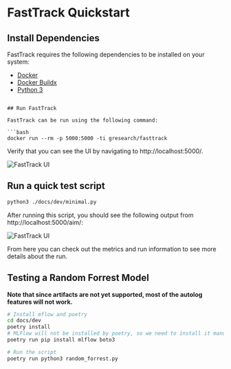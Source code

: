 # FastTrack Quickstart

## Install Dependencies

FastTrack requires the following dependencies to be installed on your system:

- [Docker](https://docs.docker.com/get-docker/)
- [Docker Buildx](https://docs.docker.com/buildx/working-with-buildx/)
- [Python 3](https://www.python.org/downloads/)

```

## Run FastTrack

FastTrack can be run using the following command:

```bash
docker run --rm -p 5000:5000 -ti gresearch/fasttrack
```

Verify that you can see the UI by navigating to http://localhost:5000/.

![FastTrack UI](https://files.mcaq.me/57b05.jpg)


## Run a quick test script

```bash
python3 ./docs/dev/minimal.py
```

After running this script, you should see the following output from http://localhost:5000/aim/:

![FastTrack UI](https://files.mcaq.me/43x5j.jpg)

From here you can check out the metrics and run information to see more details about the run.

## Testing a Random Forrest Model

**Note that since artifacts are not yet supported, most of the autolog features will not work.**

```bash
# Install mflow and poetry
cd docs/dev
poetry install
# MLFlow will not be installed by poetry, so we need to install it manually
poetry run pip install mlflow boto3

# Run the script
poetry run python3 random_forrest.py
```

